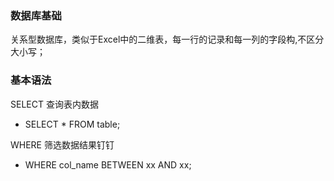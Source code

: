 ### 数据库基础

关系型数据库，类似于Excel中的二维表，每一行的记录和每一列的字段构,不区分大小写；

### 基本语法

SELECT 查询表内数据

- SELECT * FROM table;

WHERE 筛选数据结果钉钉

- WHERE col_name BETWEEN xx AND xx;

